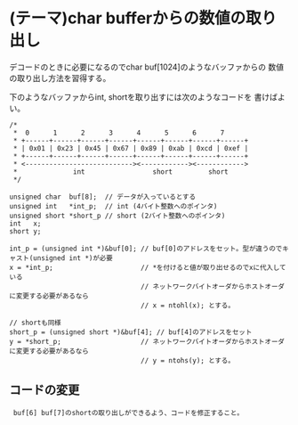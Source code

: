 (テーマ)char bufferからの数値の取り出し
=======================================

デコードのときに必要になるのでchar buf[1024]のようなバッファからの
数値の取り出し方法を習得する。

下のようなバッファからint, shortを取り出すには次のようなコードを
書けばよい。

    /*
     *  0      1      2      3      4      5      6      7
     * +------+------+------+------+------+------+------+------+
     * | 0x01 | 0x23 | 0x45 | 0x67 | 0x89 | 0xab | 0xcd | 0xef |
     * +------+------+------+------+------+------+------+------+
     * <---------------------------><------------><------------>
     *              int                 short         short
     */

    unsigned char  buf[8];  // データが入っているとする
    unsigned int   *int_p;  // int (4バイト整数へのポインタ)
    unsigned short *short_p // short (2バイト整数へのポインタ)
    int   x;
    short y;

    int_p = (unsigned int *)&buf[0]; // buf[0]のアドレスをセット。型が違うのでキャスト(unsigned int *)が必要
    x = *int_p;                      // *を付けると値が取り出せるのでxに代入している
                                     // ネットワークバイトオーダからホストオーダに変更する必要があるなら
                                     // x = ntohl(x); とする。

    // shortも同様
    short_p = (unsigned short *)&buf[4]; // buf[4]のアドレスをセット
    y = *short_p;                    // ネットワークバイトオーダからホストオーダに変更する必要があるなら
                                     // y = ntohs(y); とする。
    

コードの変更
------------

     buf[6] buf[7]のshortの取り出しができるよう、コードを修正すること。

